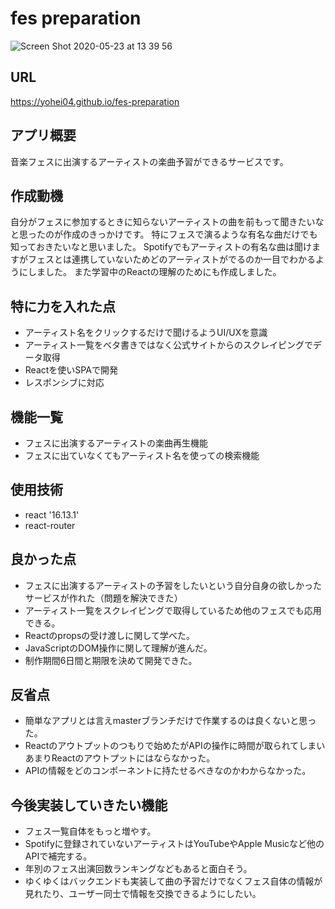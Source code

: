# fes preparation
![Screen Shot 2020-05-23 at 13 39 56](https://user-images.githubusercontent.com/54460011/82721775-76147d00-9cfb-11ea-851e-6ebde6b3adc4.png)


## URL
https://yohei04.github.io/fes-preparation


## アプリ概要
音楽フェスに出演するアーティストの楽曲予習ができるサービスです。


## 作成動機
自分がフェスに参加するときに知らないアーティストの曲を前もって聞きたいなと思ったのが作成のきっかけです。
特にフェスで演るような有名な曲だけでも知っておきたいなと思いました。
Spotifyでもアーティストの有名な曲は聞けますがフェスとは連携していないためどのアーティストがでるのか一目でわかるようにしました。
また学習中のReactの理解のためにも作成しました。


## 特に力を入れた点
- アーティスト名をクリックするだけで聞けるようUI/UXを意識
- アーティスト一覧をベタ書きではなく公式サイトからのスクレイピングでデータ取得
- Reactを使いSPAで開発
- レスポンシブに対応


## 機能一覧
- フェスに出演するアーティストの楽曲再生機能
- フェスに出ていなくてもアーティスト名を使っての検索機能


## 使用技術
- react '16.13.1'
- react-router


## 良かった点
- フェスに出演するアーティストの予習をしたいという自分自身の欲しかったサービスが作れた（問題を解決できた）
- アーティスト一覧をスクレイピングで取得しているため他のフェスでも応用できる。
- Reactのpropsの受け渡しに関して学べた。
- JavaScriptのDOM操作に関して理解が進んだ。
- 制作期間6日間と期限を決めて開発できた。


## 反省点
- 簡単なアプリとは言えmasterブランチだけで作業するのは良くないと思った。
- Reactのアウトプットのつもりで始めたがAPIの操作に時間が取られてしまいあまりReactのアウトプットにはならなかった。
- APIの情報をどのコンポーネントに持たせるべきなのかわからなかった。


## 今後実装していきたい機能
- フェス一覧自体をもっと増やす。
- Spotifyに登録されていないアーティストはYouTubeやApple Musicなど他のAPIで補完する。
- 年別のフェス出演回数ランキングなどもあると面白そう。
- ゆくゆくはバックエンドも実装して曲の予習だけでなくフェス自体の情報が見れたり、ユーザー同士で情報を交換できるようにしたい。
